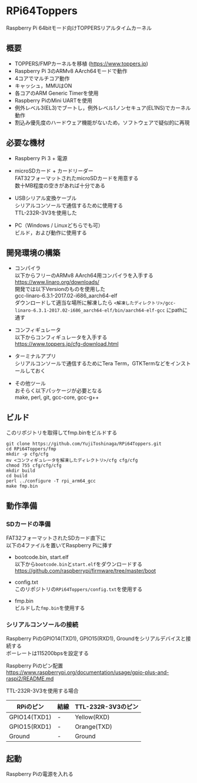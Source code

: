 # RPi64Toppers

Raspberry Pi 64bitモード向けTOPPERSリアルタイムカーネル

## 概要

 - TOPPERS/FMPカーネルを移植 (https://www.toppers.jp)
 - Raspberry Pi 3のARMv8 AArch64モードで動作
 - 4コアでマルチコア動作
 - キャッシュ，MMUはON
 - 各コアのARM Generic Timerを使用
 - Raspberry PiのMini UARTを使用
 - 例外レベル3(EL3)でブートし，例外レベル1ノンセキュア(EL1NS)でカーネル動作
 - 割込み優先度のハードウェア機能がないため，ソフトウェアで疑似的に再現

## 必要な機材

 - Raspberry Pi 3 + 電源
 
 - microSDカード + カードリーダー  
 FAT32フォーマットされたmicroSDカードを用意する  
 数十MB程度の空きがあれば十分である
 
 - USBシリアル変換ケーブル  
 シリアルコンソールで通信するために使用する  
 TTL-232R-3V3を使用した

 - PC（Windows / Linuxどちらでも可）  
 ビルド，および動作に使用する

## 開発環境の構築

 - コンパイラ  
 以下からフリーのARMv8 AArch64用コンパイラを入手する  
 https://www.linaro.org/downloads/  
 開発では以下Versionのものを使用した  
 gcc-linaro-6.3.1-2017.02-i686_aarch64-elf  
 ダウンロードして適当な場所に解凍したら
 ```<解凍したディレクトリ>/gcc-linaro-6.3.1-2017.02-i686_aarch64-elf/bin/aarch64-elf-gcc```
 にpathに通す

 - コンフィギュレータ  
 以下からコンフィギュレータを入手する  
 https://www.toppers.jp/cfg-download.html  

 - ターミナルアプリ  
 シリアルコンソールで通信するためにTera Term，GTKTermなどをインストールしておく

 - その他ツール  
 おそらく以下パッケージが必要となる  
 make, perl, git, gcc-core, gcc-g++

## ビルド

このリポジトリを取得してfmp.binをビルドする
```
git clone https://github.com/YujiToshinaga/RPi64Toppers.git
cd RPi64Toppers/fmp
mkdir -p cfg/cfg
mv <コンフィギュレータを解凍したディレクトリ>/cfg cfg/cfg
chmod 755 cfg/cfg/cfg
mkdir build
cd build
perl ../configure -T rpi_arm64_gcc
make fmp.bin
```

## 動作準備

### SDカードの準備

FAT32フォーマットされたSDカード直下に  
以下の4ファイルを置いてRaspberry Piに挿す

 - bootcode.bin, start.elf  
 以下から```bootcode.bin```と```start.elf```をダウンロードする  
 https://github.com/raspberrypi/firmware/tree/master/boot

 - config.txt  
 このリポジトリの```RPi64Toppers/config.txt```を使用する
 
 - fmp.bin  
 ビルドした```fmp.bin```を使用する

### シリアルコンソールの接続

Raspberry PiのGPIO14(TXD1), GPIO15(RXD1), Groundをシリアルデバイスと接続する  
ボーレートは115200bpsを設定する

Raspberry Piのピン配置  
https://www.raspberrypi.org/documentation/usage/gpio-plus-and-raspi2/README.md

TTL-232R-3V3を使用する場合

RPiのピン | 結線 | TTL-232R-3V3のピン
---|---|---
GPIO14(TXD1) | - | Yellow(RXD)
GPIO15(RXD1) | - | Orange(TXD)
Ground | - | Ground |

## 起動

Raspberry Piの電源を入れる

